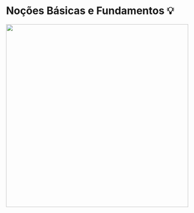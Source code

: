# Noções Básicas e Fundamentos 💡
<img width='500' height='500' src="https://cdn.jsdelivr.net/gh/devicons/devicon/icons/python/python-original-wordmark.svg" />


 
